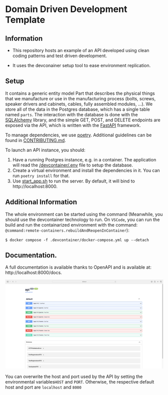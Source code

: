 # Domain Driven Development Template


## Information

- This repository hosts an example of an API developed using clean coding patterns and test driven development.

- It uses the devconainer setup tool to ease environment replication.

## Setup
It contains a generic entity model Part that describes the physical things that we manufacture or use in the manufacturing process (bolts, screws, speaker drivers and cabinets, cables, fully assembled modules, ...).
We store all of the data in the Postgres database, which has a single table named `parts`.
The interaction with the database is done with the [SQLAlchemy](https://www.sqlalchemy.org/) library, and the simple GET, POST, and DELETE endpoints are exposed via the API, which is written with the [FastAPI](https://fastapi.tiangolo.com/) framework.

To manage dependencies, we use [poetry](https://python-poetry.org/).
Additional guidelines can be found in [CONTRIBUTING.md](/CONTRIBUTING.md).

To launch an API instance, you should:
1. Have a running Postgres instance, e.g. in a container. The application will read the [/devcontainer/.env](.env) file to setup the database.
2. Create a virtual environment and install the dependencies in it. You can run `poetry install` for that.
3. Use [start_app.sh](/start_app.sh) to run the server. By default, it will bind to http://localhost:8000.



## Additional Information
The whole environment can be started using the command (Meanwhile, you should use the devcontainer technology to run. On ```VSCode```, you can run the build and run the containarized environment with the command: ```@command:remote-containers.rebuildAndReopenInContainer```):

```shell
$ docker compose -f .devcontainer/docker-compose.yml up --detach
```

## Documentation.

A full documentation is available thanks to OpenAPI and is available at: http://localhost:8000/docs.

![Alt text](docs/swagger_img.png)


You can overwrite the host and port used by the API by setting the environmental variables```HOST``` and ```PORT```. Otherwise, the respective default host and port are ```localhost``` and ```8000``` 